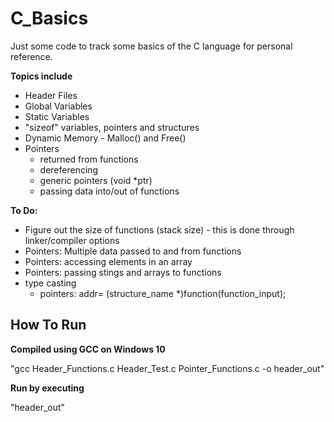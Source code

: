 # C_Basics

Just some code to track some basics of the C language for personal reference.



 **Topics include**

- Header Files
- Global Variables
- Static Variables
- "sizeof" variables, pointers and structures
- Dynamic Memory - Malloc() and Free() 
- Pointers
  -  returned from functions
  - dereferencing
  - generic pointers (void *ptr)
  - passing data into/out of functions



**To Do:**

- Figure out the size of functions (stack size) - this is done through linker/compiler options
- Pointers: Multiple data passed to and from functions 
- Pointers: accessing elements in an array
- Pointers: passing stings and arrays to functions
- type casting
  - pointers: addr= (structure_name *)function(function_input); 

## How To Run

**Compiled using GCC on Windows 10**

"gcc Header_Functions.c Header_Test.c Pointer_Functions.c -o header_out"

**Run by executing**

"header_out"

